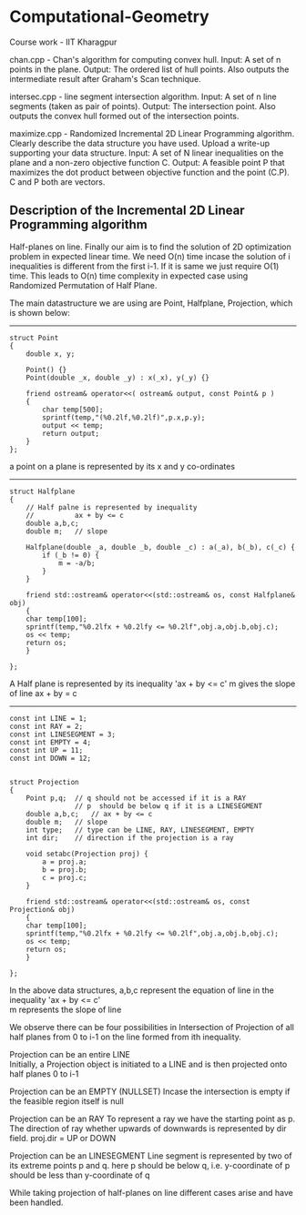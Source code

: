 # Computational-Geometry
Course work - IIT Kharagpur

chan.cpp - Chan's algorithm for computing convex hull.
Input: A set of n points in the plane.
Output: The ordered list of hull points. Also outputs the intermediate result after Graham's Scan technique.

intersec.cpp - line segment intersection algorithm.
Input: A set of n line segments (taken as pair of points).
Output: The intersection point. Also outputs the convex hull formed out of the intersection points.

maximize.cpp - Randomized Incremental 2D Linear Programming algorithm. Clearly describe the data structure you have used. Upload a  write-up supporting your data structure.
Input: A set of N  linear inequalities on the plane and a non-zero objective function C.
Output: A feasible point P that maximizes the dot product between objective function and the point (C.P). C and P both are vectors.

Description of the Incremental 2D Linear Programming algorithm
--------------------------------------------------------------

Half-planes on line. 
Finally our aim is to find the solution of 2D optimization problem in expected linear time.
We need O(n) time incase the solution of i inequalities is different from the first i-1.
If it is same we just require O(1) time. This leads to O(n) time complexity in expected case using Randomized Permutation of Half Plane.

The main datastructure we are using are Point, Halfplane, Projection,  which is shown below:


---------------------------------------------------------------------------------------------------------

	struct Point
	{
		double x, y;

		Point() {}
		Point(double _x, double _y) : x(_x), y(_y) {}

		friend ostream& operator<<( ostream& output, const Point& p )
		{
			char temp[500];
			sprintf(temp,"(%0.2lf,%0.2lf)",p.x,p.y);
			output << temp;
			return output;
		}   
	};

a point on a plane is represented by its x and y co-ordinates

-----------------------------------------------------------------------------------------------------------


	struct Halfplane
	{
		// Half palne is represented by inequality
		//			ax + by <= c
		double a,b,c;
		double m;	// slope
	
		Halfplane(double _a, double _b, double _c) : a(_a), b(_b), c(_c) {
			if (_b != 0) {
				m = -a/b;
			}
		}
	
		friend std::ostream& operator<<(std::ostream& os, const Halfplane& obj)
		{
	   	char temp[100];
	   	sprintf(temp,"%0.2lfx + %0.2lfy <= %0.2lf",obj.a,obj.b,obj.c);
	   	os << temp;
	   	return os;
		}
	
	};

A Half plane is represented by its inequality 'ax + by <= c'
m gives the slope of line ax + by = c


-----------------------------------------------------------------------------------------------------------


	const int LINE = 1;
	const int RAY = 2;
	const int LINESEGMENT = 3;
	const int EMPTY = 4;
	const int UP = 11;
	const int DOWN = 12;


	struct Projection
	{
		Point p,q;	// q should not be accessed if it is a RAY
					// p  should be below q if it is a LINESEGMENT
		double a,b,c;	// ax + by <= c
		double m;	// slope
		int type;	// type can be LINE, RAY, LINESEGMENT, EMPTY
		int dir;	// direction if the projection is a ray
	
		void setabc(Projection proj) {
			a = proj.a;
			b = proj.b;
			c = proj.c;
		}
	
		friend std::ostream& operator<<(std::ostream& os, const Projection& obj)
		{
	   	char temp[100];
	   	sprintf(temp,"%0.2lfx + %0.2lfy <= %0.2lf",obj.a,obj.b,obj.c);
	   	os << temp;
	   	return os;
		}
	
	};


In the above data structures, a,b,c represent the equation of line in the inequality 'ax + by <= c' <br>
m represents the slope of line


We observe there can be four possibilities in Intersection of Projection of all half planes from 0 to i-1 on the line
formed from ith inequality.

Projection can be an entire LINE <br>
Initially, a Projection object is initiated to a LINE and is then projected onto half planes 0 to i-1

Projection can be an EMPTY (NULLSET)
Incase the intersection is empty if the feasible region itself is null

Projection can be an RAY
To represent a ray we have the starting point as p. 
The direction of ray whether upwards of downwards is represented by dir field. 
proj.dir = UP or DOWN

Projection can be an LINESEGMENT
Line segment is represented by two of its extreme points p and q.
here p should be below q, i.e. y-coordinate of p should be less than y-coordinate of q


While taking projection of half-planes on line different cases arise and have been handled.
